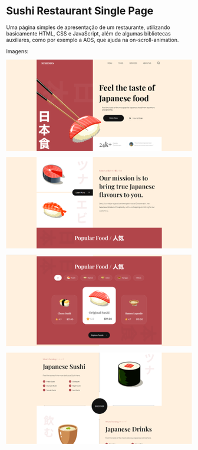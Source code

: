 # Sushi Restaurant Single Page

Uma página simples de apresentação de um restaurante, utilizando basicamente HTML, CSS e JavaScript, além de algumas bibliotecas auxiliares, como por exemplo a AOS, que ajuda na on-scroll-animation.

Imagens:

![Image-1](./images/Main%20Page.png)

![Image-2](./images/Second%20Page.png)

![Image-3](./images/Third%20Page.png)

![Image-4](./images/Fourth%20Page.png)
